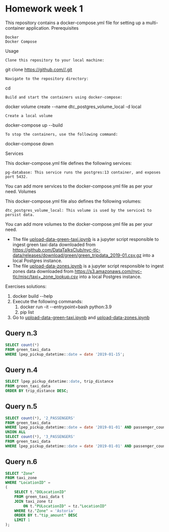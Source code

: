 # Homework week 1


This repository contains a docker-compose.yml file for setting up a multi-container application.
Prerequisites

    Docker
    Docker Compose

Usage

    Clone this repository to your local machine:

git clone [https://github.com/<username>/<repo>.git](https://github.com/ame589/homework_week_1.git)

    Navigate to the repository directory:

cd <repo>

    Build and start the containers using docker-compose:

docker volume create --name dtc_postgres_volume_local -d local

    Create a local volume

docker-compose up --build

    To stop the containers, use the following command:

docker-compose down

Services

This docker-compose.yml file defines the following services:

    pg-database: This service runs the postgres:13 container, and exposes port 5432.

You can add more services to the docker-compose.yml file as per your need.
Volumes

This docker-compose.yml file also defines the following volumes:

    dtc_postgres_volume_local: This volume is used by the service1 to persist data.

You can add more volumes to the docker-compose.yml file as per your need.
- The file [upload-data-green-taxi.ipynb](upload-data-green-taxi.ipynb) is a jupyter script responsible to ingest green taxi data downloaded from https://github.com/DataTalksClub/nyc-tlc-data/releases/download/green/green_tripdata_2019-01.csv.gz into a local Postgres instance.
- The file [upload-data-zones.ipynb](upload-data-zones.ipynb) is a jupyter script responsible to ingest zones data downloaded from https://s3.amazonaws.com/nyc-tlc/misc/taxi+_zone_lookup.csv into a local Postgres instance.


Exercises solutions:

1. docker build --help
2. Execute the following commands:
   1. docker run -it --entrypoint=bash python:3.9
   2. pip list
3. Go to [upload-data-green-taxi.ipynb](upload-data-green-taxi.ipynb) and [upload-data-zones.ipynb](upload-data-zones.ipynb)
## Query n.3

``` sql
SELECT count(*)
FROM green_taxi_data
WHERE lpep_pickup_datetime::date = date '2019-01-15';
```
## Query n.4

``` sql
SELECT lpep_pickup_datetime::date, trip_distance
FROM green_taxi_data
ORDER BY trip_distance DESC;
```
## Query n.5

``` sql
SELECT count(*), '2_PASSENGERS'
FROM green_taxi_data
WHERE lpep_pickup_datetime::date = date '2019-01-01' AND passenger_count = 2
UNION ALL
SELECT count(*), '3_PASSENGERS'
FROM green_taxi_data
WHERE lpep_pickup_datetime::date = date '2019-01-01' AND passenger_count = 3;
```
## Query n.6

``` sql
SELECT "Zone"
FROM taxi_zone
WHERE "LocationID" = 
(
    SELECT t."DOLocationID"
    FROM green_taxi_data t
    JOIN taxi_zone tz
        ON t."PULocationID" = tz."LocationID"
    WHERE tz."Zone" = 'Astoria'
    ORDER BY t."tip_amount" DESC
    LIMIT 1
);
```
